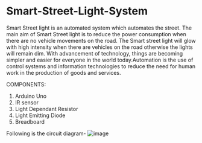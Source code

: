 # Smart-Street-Light-System
Smart Street light is an automated system which automates the street. The main aim of Smart Street light is to reduce the power consumption when there are no vehicle movements on the road. The Smart street light will glow with high intensity when there are vehicles on the road otherwise the lights will remain dim. With advancement of technology, things are becoming simpler and easier for everyone in the world today.Automation is the use of control systems and information technologies to reduce the need for human work in the production of goods and services. 

COMPONENTS:
1.	Arduino Uno
2.	IR sensor
3.	Light Dependant Resistor
4.	Light Emitting Diode
5.	Breadboard

Following is the circuit diagram-
![image](https://user-images.githubusercontent.com/76570343/115856097-ab64a600-a449-11eb-987c-f5b273a90ab0.png)
